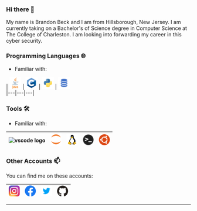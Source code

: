 
### Hi there 👋

My name is Brandon Beck and I am from Hillsborough, New Jersey. I am currently taking on a Bachelor's of Science degree in Computer Science at The College of Charleston. I am looking into forwarding my career in this cyber security.

### Programming Languages 🌐

- Familiar with:

|  <img src="https://raw.githubusercontent.com/github/explore/5b3600551e122a3277c2c5368af2ad5725ffa9a1/topics/java/java.png" alt="java logo" width="32">  |  <img src="https://raw.githubusercontent.com/github/explore/f3e22f0dca2be955676bc70d6214b95b13354ee8/topics/c/c.png" alt="c logo" width="32">  |  <img src="https://raw.githubusercontent.com/github/explore/80688e429a7d4ef2fca1e82350fe8e3517d3494d/topics/python/python.png" alt="python logo" width="32">  | <img src="https://raw.githubusercontent.com/github/explore/80688e429a7d4ef2fca1e82350fe8e3517d3494d/topics/sql/sql.png" alt="sql logo" width="32">  
|---|---|---|

### Tools 🛠️

- Familiar with:

| <img src="https://raw.githubusercontent.com/Delta456/Delta456/master/img/vscode.png" alt="vscode logo" width="30"> | <img src="https://raw.githubusercontent.com/Delta456/Delta456/master/img/jupyter_notebook.png" alt="jupyter notebook logo" width="30"> | <img src="https://raw.githubusercontent.com/github/explore/80688e429a7d4ef2fca1e82350fe8e3517d3494d/topics/linux/linux.png" alt="linux logo" width="30"> | <img src="https://raw.githubusercontent.com/github/explore/d92924b1d925bb134e308bd29c9de6c302ed3beb/topics/terminal/terminal.png" alt="terminal logo" width="30"> | <img src="https://raw.githubusercontent.com/github/explore/80688e429a7d4ef2fca1e82350fe8e3517d3494d/topics/ubuntu/ubuntu.png" alt="ubuntu logo" width="30"> |
|---|---|---|---|---|

### Other Accounts 📫

You can find me on these accounts:

| [<img src="https://raw.githubusercontent.com/github/explore/06c46459e7947c8a25f72798af696d66e202ac39/topics/instagram/instagram.png" alt="instagram logo" width="30">](https://www.instagram.com/brandonbeck11/) | [<img src="https://raw.githubusercontent.com/github/explore/9adcff6afda303fb7fcead92954bad819fa7a4bd/topics/facebook/facebook.png" alt="facebook logo" width="30">](https://www.facebook.com/people/Brandon-Beck/100006908775486/)  |  [<img src="https://raw.githubusercontent.com/github/explore/80688e429a7d4ef2fca1e82350fe8e3517d3494d/topics/twitter/twitter.png" alt="twitter logo" width="30">](https://twitter.com/BrandonBeck2020) | [<img src="https://raw.githubusercontent.com/github/explore/89bdd9644f44d1b12180fd512b95574fe4c54617/topics/github-api/github-api.png" alt="github logo" width="30">](https://github.com/brandonbeck11) |
|---|---|---|---|

---
